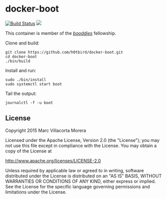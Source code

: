 # docker-boot

[![Build Status](https://travis-ci.org/h0tbird/docker-boot.svg?branch=master)](https://travis-ci.org/h0tbird/docker-boot)
[![](https://badge.imagelayers.io/h0tbird/boot:latest.svg)](https://imagelayers.io/?images=h0tbird/boot:latest 'Get your own badge on imagelayers.io')

This container is member of the [*booddies*](https://github.com/h0tbird/booddies) fellowship.

Clone and build:
```
git clone https://github.com/h0tbird/docker-boot.git
cd docker-boot
./bin/build
```

Install and run:
```
sudo ./bin/install
sudo systemctl start boot
```

Tail the output:
```
journalctl -f -u boot
```

## License

Copyright 2015 Marc Villacorta Morera

Licensed under the Apache License, Version 2.0 (the "License");
you may not use this file except in compliance with the License.
You may obtain a copy of the License at

http://www.apache.org/licenses/LICENSE-2.0

Unless required by applicable law or agreed to in writing, software
distributed under the License is distributed on an "AS IS" BASIS,
WITHOUT WARRANTIES OR CONDITIONS OF ANY KIND, either express or implied.
See the License for the specific language governing permissions and
limitations under the License.
